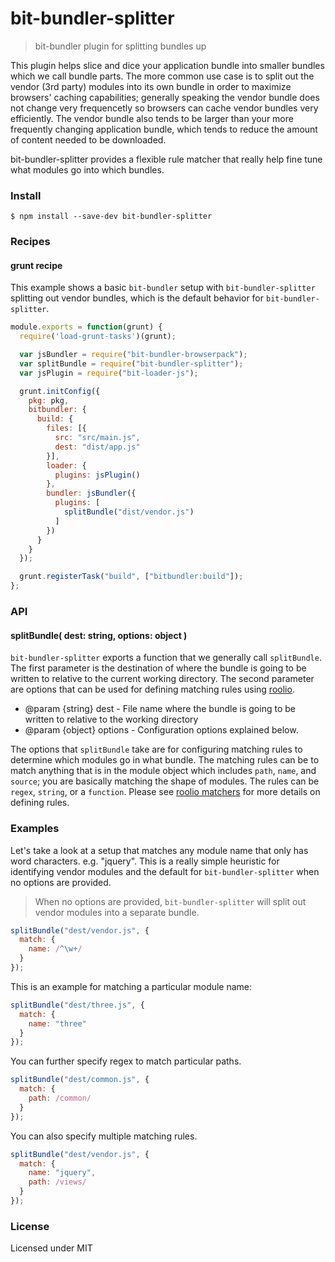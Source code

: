 # bit-bundler-splitter
> bit-bundler plugin for splitting bundles up

This plugin helps slice and dice your application bundle into smaller bundles which we call bundle parts. The more common use case is to split out the vendor (3rd party) modules into its own bundle in order to maximize browsers' caching capabilities; generally speaking the vendor bundle does not change very frequencetly so browsers can cache vendor bundles very efficiently. The vendor bundle also tends to be larger than your more frequently changing application bundle, which tends to reduce the amount of content needed to be downloaded.

bit-bundler-splitter provides a flexible rule matcher that really help fine tune what modules go into which bundles.

### Install

```
$ npm install --save-dev bit-bundler-splitter
```

### Recipes

#### grunt recipe

This example shows a basic `bit-bundler` setup with `bit-bundler-splitter` splitting out vendor bundles, which is the default behavior for `bit-bundler-splitter`.

``` javascript
module.exports = function(grunt) {
  require('load-grunt-tasks')(grunt);

  var jsBundler = require("bit-bundler-browserpack");
  var splitBundle = require("bit-bundler-splitter");
  var jsPlugin = require("bit-loader-js");

  grunt.initConfig({
    pkg: pkg,
    bitbundler: {
      build: {
        files: [{
          src: "src/main.js",
          dest: "dist/app.js"
        }],
        loader: {
          plugins: jsPlugin()
        },
        bundler: jsBundler({
          plugins: [
            splitBundle("dist/vendor.js")
          ]
        })
      }
    }
  });

  grunt.registerTask("build", ["bitbundler:build"]);
};
```

### API

#### splitBundle( dest: string, options: object )

`bit-bundler-splitter` exports a function that we generally call `splitBundle`.  The first parameter is the destination of where the bundle is going to be written to relative to the current working directory.  The second parameter are options that can be used for defining matching rules using [roolio](https://github.com/MiguelCastillo/roolio).

- @param {string} dest - File name where the bundle is going to be written to relative to the working directory
- @param {object} options - Configuration options explained below.

The options that `splitBundle` take are for configuring matching rules to determine which modules go in what bundle. The matching rules can be to match anything that is in the module object which includes `path`, `name`, and `source`; you are basically matching the shape of modules. The rules can be `regex`, `string`, or a `function`.  Please see [roolio matchers](https://github.com/MiguelCastillo/roolio#matchers) for more details on defining rules.


### Examples
Let's take a look at a setup that matches any module name that only has word characters. e.g. "jquery". This is a really simple heuristic for identifying vendor modules and the default for `bit-bundler-splitter` when no options are provided.

> When no options are provided, `bit-bundler-splitter` will split out vendor modules into a separate bundle.

``` javascript
splitBundle("dest/vendor.js", {
  match: {
    name: /^\w+/
  }
});
```

This is an example for matching a particular module name:

``` javascript
splitBundle("dest/three.js", {
  match: {
    name: "three"
  }
});
```

You can further specify regex to match particular paths.

``` javascript
splitBundle("dest/common.js", {
  match: {
    path: /common/
  }
});
```

You can also specify multiple matching rules.

``` javascript
splitBundle("dest/vendor.js", {
  match: {
    name: "jquery",
    path: /views/
  }
});
```


### License

Licensed under MIT